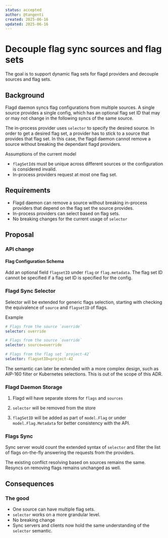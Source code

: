 ```yaml
---
status: accepted
author: @tangenti
created: 2025-06-16
updated: 2025-06-16
---
```


# Decouple flag sync sources and flag sets

The goal is to support dynamic flag sets for flagd providers and decouple sources and flag sets.

## Background

Flagd daemon syncs flag configurations from multiple sources. A single source provides a single config, which has an optional flag set ID that may or may not change in the following syncs of the same source.

The in-process provider uses `selector` to specify the desired source.  In order to get a desired flag set, a provider has to stick to a source that provides that flag set. In this case, the flagd daemon cannot remove a source without breaking the dependant flagd providers.

Assumptions of the current model

- `flagSetId`s must be unique across different sources or the configuration is considered invalid.
- In-process providers request at most one flag set.

## Requirements

- Flagd daemon can remove a source without breaking in-process providers that depend on the flag set the source provides.
- In-process providers can select based on flag sets.
- No breaking changes for the current usage of `selector`

## Proposal

### API change

#### Flag Configuration Schema

Add an optional field `flagsetID` under `flag` or `flag.metadata`. The flag set ID cannot be specified if a flag set ID is specified for the config.

### Flagd Sync Selector

Selector will be extended for generic flags selection, starting with checking the equivalence of `source` and `flagsetID` of flags.

Example

```yaml
# Flags from the source `override`
selector: override

# Flags from the source `override`
selector: source=override

# Flags from the flag set `project-42`
selector: flagsetID=project-42
```

The semantic can later be extended with a more complex design, such as AIP-160 filter or Kubernetes selections. This is out of the scope of this ADR.

### Flagd Daemon Storage

1. Flagd will have separate stores for `flags` and `sources`

2. `selector` will be removed from the store

3. `flagSetID` will be added as part of `model.Flag` or under `model.Flag.Metadata` for better consistency with the API.

### Flags Sync

Sync server would count the extended syntax of `selector` and filter the list of flags on-the-fly answering the requests from the providers.

The existing conflict resolving based on sources remains the same. Resyncs on removing flags remains unchanged as well.

## Consequences

### The good

- One source can have multiple flag sets.
- `selector` works on a more grandular level.
- No breaking change
- Sync servers and clients now hold the same understanding of the `selector` semantic.
